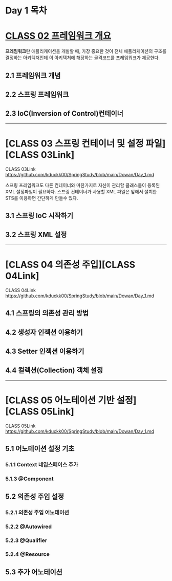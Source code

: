 # Day 1 목차

# [CLASS 02 프레임워크 개요][CLASS 02Link]

[CLASS 02Link]: https://github.com/kduckk00/SpringStudy/blob/main/Dowan/Day_1.md

  **프레임워크**란 애플리케이션을 개발할 때, 가장 중요한 것이 전체 애플리케이션의 구조를 결정하는 아키텍처인데 이 아키텍처에 해당하는 골격코드를 프레임워크가 제공한다.

## 2.1 프레임워크 개념

## 2.2 스프링 프레임워크

## 2.3 IoC(Inversion of Control)컨테이너


* * *

# [CLASS 03 스프링 컨테이너 및 설정 파일][CLASS 03Link]

CLASS 03Link https://github.com/kduckk00/SpringStudy/blob/main/Dowan/Day_1.md 

   스프링 프레임워크도 다른 컨테이너와 마찬가지로 자신이 관리할 클래스들이 등록된 XML 설정파일이 필요하다. 스프링 컨테이너가 사용할 XML 파일은 앞에서 설치한 STS를 이용하면 간단하게 만들수 있다.

## 3.1 스프링 IoC 시작하기


## 3.2 스프링 XML 설정
* * *

# [CLASS 04 의존성 주입][CLASS 04Link]

CLASS 04Link https://github.com/kduckk00/SpringStudy/blob/main/Dowan/Day_1.md 

## 4.1 스프링의 의존성 관리 방법	

## 4.2 생성자 인젝션 이용하기 

## 4.3 Setter 인젝션 이용하기 

## 4.4 컬렉션(Collection) 객체 설정


* * *

# [CLASS 05 어노테이션 기반 설정][CLASS 05Link]

CLASS 05Link https://github.com/kduckk00/SpringStudy/blob/main/Dowan/Day_1.md 

## 5.1 어노테이션 설정 기초

### 5.1.1 Context 네임스페이스 추가


### 5.1.3 @Component

## 5.2 의존성 주입 설정

### 5.2.1 의존성 주입 어노테이션

### 5.2.2 @Autowired
### 5.2.3 @Qualifier
### 5.2.4 @Resource

## 5.3 추가 어노테이션
	
